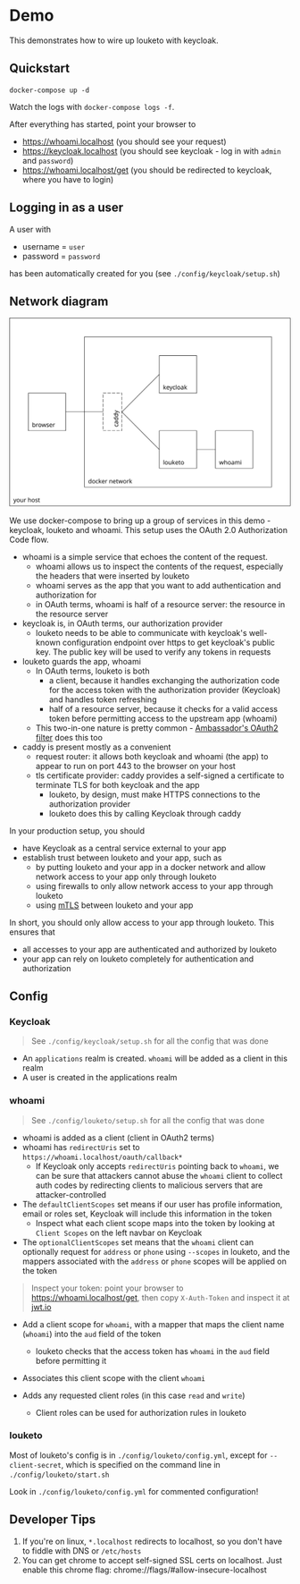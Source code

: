 # Demo

This demonstrates how to wire up louketo with keycloak.

## Quickstart

```
docker-compose up -d
```

Watch the logs with `docker-compose logs -f`.

After everything has started, point your browser to

+ https://whoami.localhost (you should see your request)
+ https://keycloak.localhost (you should see keycloak - log in with `admin` and `password`)
+ https://whoami.localhost/get (you should be redirected to keycloak, where you have to login)

## Logging in as a user

A user with

+ username = `user`
+ password = `password`

has been automatically created for you (see `./config/keycloak/setup.sh`)

## Network diagram

![network-diagram.svg](network-diagram.svg)

We use docker-compose to bring up a group of services in this demo - keycloak,
louketo and whoami. This setup uses the OAuth 2.0 Authorization Code flow.

+ whoami is a simple service that echoes the content of the request.
    + whoami allows us to inspect the contents of the request, especially the
        headers that were inserted by louketo
    + whoami serves as the app that you want to add authentication and authorization for
    + in OAuth terms, whoami is half of a resource server: the resource in the resource server
+ keycloak is, in OAuth terms, our authorization provider
    + louketo needs to be able to communicate with keycloak's well-known
      configuration endpoint over https to get keycloak's public key. The
      public key will be used to verify any tokens in requests
+ louketo guards the app, whoami
    + In OAuth terms, louketo is both
        + a client, because it handles exchanging the authorization code for
          the access token with the authorization provider (Keycloak) and
          handles token refreshing
        + half of a resource server, because it checks for a valid access token
          before permitting access to the upstream app (whoami)
    + This two-in-one nature is pretty common - [Ambassador's OAuth2
      filter](https://www.getambassador.io/docs/latest/topics/using/filters/oauth2/)
      does this too
+ caddy is present mostly as a convenient
    + request router: it allows both keycloak and whoami (the app) to appear to
      run on port 443 to the browser on your host
    + tls certificate provider: caddy provides a self-signed a certificate to
      terminate TLS for both keycloak and the app
        + louketo, by design, must make HTTPS connections to the authorization provider
        + louketo does this by calling Keycloak through caddy

In your production setup, you should

+ have Keycloak as a central service external to your app
+ establish trust between louketo and your app, such as
    + by putting louketo and your app in a docker network and allow network
      access to your app only through louketo
    + using firewalls to only allow network access to your app through louketo
    + using [mTLS](https://developers.cloudflare.com/access/service-auth/mtls)
      between louketo and your app

In short, you should only allow access to your app through louketo. This
ensures that

+ all accesses to your app are authenticated and authorized by louketo
+ your app can rely on louketo completely for authentication and authorization

## Config

### Keycloak

> See `./config/keycloak/setup.sh` for all the config that was done

+ An `applications` realm is created. `whoami` will be added as a client in this realm
+ A user is created in the applications realm

### whoami

> See `./config/louketo/setup.sh` for all the config that was done

+ whoami is added as a client (client in OAuth2 terms)
+ whoami has `redirectUris` set to `https://whoami.localhost/oauth/callback*`
    + If Keycloak only accepts `redirectUris` pointing back to `whoami`, we can
      be sure that attackers cannot abuse the `whoami` client to collect auth
      codes by redirecting clients to malicious servers that are
      attacker-controlled
+ The `defaultClientScopes` set means if our user has profile information,
  email or roles set, Keycloak will include this information in the token
    + Inspect what each client scope maps into the token by looking at `Client
      Scopes` on the left navbar on Keycloak
+ The `optionalClientScopes` set means that the `whoami` client can optionally
  request for `address` or `phone` using `--scopes` in louketo, and the mappers
  associated with the `address` or `phone` scopes will be applied on the token

> Inspect your token: point your browser to https://whoami.localhost/get, then
> copy `X-Auth-Token` and inspect it at [jwt.io](https://jwt.io)

+ Add a client scope for `whoami`, with a mapper that maps the client name
  (`whoami`) into the `aud` field of the token
    + louketo checks that the access token has `whoami` in the `aud` field
      before permitting it
+ Associates this client scope with the client `whoami`

+ Adds any requested client roles (in this case `read` and `write`)
    + Client roles can be used for authorization rules in louketo

### louketo

Most of louketo's config is in `./config/louketo/config.yml`, except for
`--client-secret`, which is specified on the command line in
`./config/louketo/start.sh`

Look in `./config/louketo/config.yml` for commented configuration!

## Developer Tips

1. If you're on linux, `*.localhost` redirects to localhost, so you don't have
   to fiddle with DNS or `/etc/hosts`
2. You can get chrome to accept self-signed SSL certs on localhost. Just enable
   this chrome flag: chrome://flags/#allow-insecure-localhost
